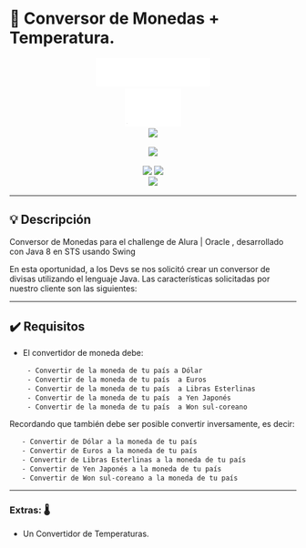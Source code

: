 # 🔢 Conversor de Monedas + Temperatura.
<div align="center"><img src="img/logo-aluralatam-oracle.svg" width="200"/></div>
<div align="center"><img src="img/rh03-one-v-black-lad2.png" width="100"/></div>
<div align="center"><img src="https://www.vectorlogo.zone/logos/java/java-ar21.svg" width="300"/></div>

<p align="center" >
     <img width="500" heigth="300" src="Preview App.png">
</p>
<div align="center">
    <img src="https://img.shields.io/badge/Java-ED8B00?style=for-the-badge&logo=openjdk&logoColor=white"/>
    <img src="https://img.shields.io/badge/Oracle-F80000?style=for-the-badge&logo=oracle&logoColor=black"/>
<br>
    <img src="http://ForTheBadge.com/images/badges/built-with-love.svg"/>

</div>

---

## 💡 Descripción

Conversor de Monedas para el challenge de Alura | Oracle , desarrollado con Java 8 en STS usando Swing

En esta oportunidad, a los Devs se nos solicitó crear un conversor de divisas utilizando el lenguaje Java. Las características solicitadas por nuestro cliente son las siguientes:

---

## ✔️ Requisitos

- El convertidor de moneda debe:

       - Convertir de la moneda de tu país a Dólar
       - Convertir de la moneda de tu país  a Euros
       - Convertir de la moneda de tu país  a Libras Esterlinas
       - Convertir de la moneda de tu país  a Yen Japonés
       - Convertir de la moneda de tu país  a Won sul-coreano

Recordando que también debe ser posible convertir inversamente, es decir:

       - Convertir de Dólar a la moneda de tu país
       - Convertir de Euros a la moneda de tu país
       - Convertir de Libras Esterlinas a la moneda de tu país
       - Convertir de Yen Japonés a la moneda de tu país
       - Convertir de Won sul-coreano a la moneda de tu país

---

### Extras: 🌡️

- Un Convertidor de Temperaturas.
